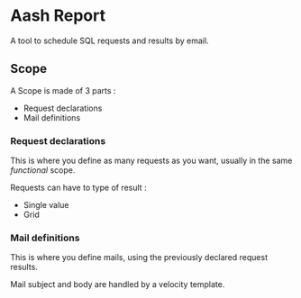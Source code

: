 # Aash Report

A tool to schedule SQL requests and results by email.

## Scope

A Scope is made of 3 parts :
 * Request declarations
 * Mail definitions

### Request declarations

This is where you define as many requests as you want, usually in the same _functional_ scope.

Requests can have to type of result :
 * Single value
 * Grid

### Mail definitions

This is where you define mails, using the previously declared request results.

Mail subject and body are handled by a velocity template.

